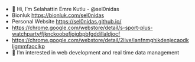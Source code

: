 - 👋 Hi, I’m Selahattin Emre Kutlu - @sel0nidas
- Bionluk https://bionluk.com/sel0nidas
- Personal Website https://sel0nidas.github.io/
- https://chrome.google.com/webstore/detail/s-sport-plus-watchparty/fjknckoobefjojgbpbfgddillaldjocf
- https://chrome.google.com/webstore/detail/2live/ianfnmghikdenjecaodkljgmmfaoclkp
- 👀 I’m interested in web development and real time data management
